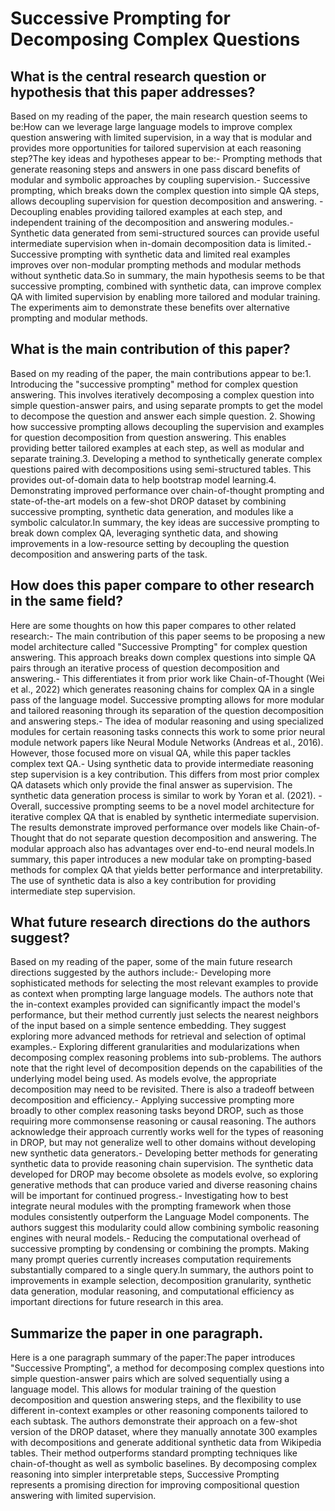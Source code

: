 # Successive Prompting for Decomposing Complex Questions

## What is the central research question or hypothesis that this paper addresses?

Based on my reading of the paper, the main research question seems to be:How can we leverage large language models to improve complex question answering with limited supervision, in a way that is modular and provides more opportunities for tailored supervision at each reasoning step?The key ideas and hypotheses appear to be:- Prompting methods that generate reasoning steps and answers in one pass discard benefits of modular and symbolic approaches by coupling supervision.- Successive prompting, which breaks down the complex question into simple QA steps, allows decoupling supervision for question decomposition and answering. - Decoupling enables providing tailored examples at each step, and independent training of the decomposition and answering modules.- Synthetic data generated from semi-structured sources can provide useful intermediate supervision when in-domain decomposition data is limited.- Successive prompting with synthetic data and limited real examples improves over non-modular prompting methods and modular methods without synthetic data.So in summary, the main hypothesis seems to be that successive prompting, combined with synthetic data, can improve complex QA with limited supervision by enabling more tailored and modular training. The experiments aim to demonstrate these benefits over alternative prompting and modular methods.


## What is the main contribution of this paper?

Based on my reading of the paper, the main contributions appear to be:1. Introducing the "successive prompting" method for complex question answering. This involves iteratively decomposing a complex question into simple question-answer pairs, and using separate prompts to get the model to decompose the question and answer each simple question. 2. Showing how successive prompting allows decoupling the supervision and examples for question decomposition from question answering. This enables providing better tailored examples at each step, as well as modular and separate training.3. Developing a method to synthetically generate complex questions paired with decompositions using semi-structured tables. This provides out-of-domain data to help bootstrap model learning.4. Demonstrating improved performance over chain-of-thought prompting and state-of-the-art models on a few-shot DROP dataset by combining successive prompting, synthetic data generation, and modules like a symbolic calculator.In summary, the key ideas are successive prompting to break down complex QA, leveraging synthetic data, and showing improvements in a low-resource setting by decoupling the question decomposition and answering parts of the task.


## How does this paper compare to other research in the same field?

Here are some thoughts on how this paper compares to other related research:- The main contribution of this paper seems to be proposing a new model architecture called "Successive Prompting" for complex question answering. This approach breaks down complex questions into simple QA pairs through an iterative process of question decomposition and answering.- This differentiates it from prior work like Chain-of-Thought (Wei et al., 2022) which generates reasoning chains for complex QA in a single pass of the language model. Successive prompting allows for more modular and tailored reasoning through its separation of the question decomposition and answering steps.- The idea of modular reasoning and using specialized modules for certain reasoning tasks connects this work to some prior neural module network papers like Neural Module Networks (Andreas et al., 2016). However, those focused more on visual QA, while this paper tackles complex text QA.- Using synthetic data to provide intermediate reasoning step supervision is a key contribution. This differs from most prior complex QA datasets which only provide the final answer as supervision. The synthetic data generation process is similar to work by Yoran et al. (2021). - Overall, successive prompting seems to be a novel model architecture for iterative complex QA that is enabled by synthetic intermediate supervision. The results demonstrate improved performance over models like Chain-of-Thought that do not separate question decomposition and answering. The modular approach also has advantages over end-to-end neural models.In summary, this paper introduces a new modular take on prompting-based methods for complex QA that yields better performance and interpretability. The use of synthetic data is also a key contribution for providing intermediate step supervision.


## What future research directions do the authors suggest?

Based on my reading of the paper, some of the main future research directions suggested by the authors include:- Developing more sophisticated methods for selecting the most relevant examples to provide as context when prompting large language models. The authors note that the in-context examples provided can significantly impact the model's performance, but their method currently just selects the nearest neighbors of the input based on a simple sentence embedding. They suggest exploring more advanced methods for retrieval and selection of optimal examples.- Exploring different granularities and modularizations when decomposing complex reasoning problems into sub-problems. The authors note that the right level of decomposition depends on the capabilities of the underlying model being used. As models evolve, the appropriate decomposition may need to be revisited. There is also a tradeoff between decomposition and efficiency.- Applying successive prompting more broadly to other complex reasoning tasks beyond DROP, such as those requiring more commonsense reasoning or causal reasoning. The authors acknowledge their approach currently works well for the types of reasoning in DROP, but may not generalize well to other domains without developing new synthetic data generators.- Developing better methods for generating synthetic data to provide reasoning chain supervision. The synthetic data developed for DROP may become obsolete as models evolve, so exploring generative methods that can produce varied and diverse reasoning chains will be important for continued progress.- Investigating how to best integrate neural modules with the prompting framework when those modules consistently outperform the Language Model components. The authors suggest this modularity could allow combining symbolic reasoning engines with neural models.- Reducing the computational overhead of successive prompting by condensing or combining the prompts. Making many prompt queries currently increases computation requirements substantially compared to a single query.In summary, the authors point to improvements in example selection, decomposition granularity, synthetic data generation, modular reasoning, and computational efficiency as important directions for future research in this area.


## Summarize the paper in one paragraph.

Here is a one paragraph summary of the paper:The paper introduces "Successive Prompting", a method for decomposing complex questions into simple question-answer pairs which are solved sequentially using a language model. This allows for modular training of the question decomposition and question answering steps, and the flexibility to use different in-context examples or other reasoning components tailored to each subtask. The authors demonstrate their approach on a few-shot version of the DROP dataset, where they manually annotate 300 examples with decompositions and generate additional synthetic data from Wikipedia tables. Their method outperforms standard prompting techniques like chain-of-thought as well as symbolic baselines. By decomposing complex reasoning into simpler interpretable steps, Successive Prompting represents a promising direction for improving compositional question answering with limited supervision.
